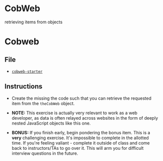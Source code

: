 # CobWeb
retrieving items from objects
# Cobweb

## File

* [`cobweb-starter`](Unsolved/cobweb-starter.html)

## Instructions

* Create the missing the code such that you can retrieve the requested item from the `theCobWeb` object.

* **NOTE:** This exercise is actually very relevant to work as a web developer, as data is often relayed across websites in the form of deeply nested JavaScript objects like this one.

* **BONUS:** If you finish early, begin pondering the bonus item. This is a **very** challenging exercise. It's impossible to complete in the allotted time. If you're feeling valiant - complete it outside of class and come back to instructors/TAs to go over it. This will arm you for difficult interview questions in the future.
